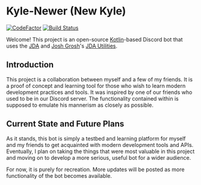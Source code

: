 # Kyle-Newer (New Kyle)

[![CodeFactor](https://www.codefactor.io/repository/github/kjm015/kyle-newer/badge)](https://www.codefactor.io/repository/github/kjm015/kyle-newer) [![Build Status](https://travis-ci.com/kjm015/Kyle-Newer.svg?branch=master)](https://travis-ci.com/kjm015/Kyle-Newer)

Welcome! This project is an open-source [Kotlin](https://github.com/JetBrains/kotlin)-based Discord bot that uses the [JDA](https://github.com/DV8FromTheWorld/JDA) and [Josh Grosh](https://github.com/jagrosh)'s [JDA Utilities](https://github.com/JDA-Applications/JDA-Utilities).

## Introduction
This project is a collaboration between myself and a few of my friends. It is a proof of concept and learning tool for those who wish to learn modern development practices and tools. It was inspired by one of our friends who used to be in our Discord server. The functionality contained within is supposed to emulate his mannerism as closely as possible.

## Current State and Future Plans
As it stands, this bot is simply a testbed and learning platform for myself and my friends to get acquainted with modern development tools and APIs. Eventually, I plan on taking the things that were most valuable in this project and moving on to develop a more serious, useful bot for a wider audience.

For now, it is purely for recreation. More updates will be posted as more functionality of the bot becomes available.
